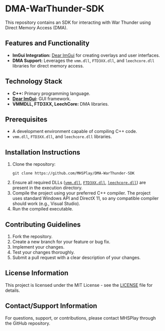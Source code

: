 # DMA-WarThunder-SDK

This repository contains an SDK for interacting with War Thunder using Direct Memory Access (DMA).

## Features and Functionality

*   **ImGui Integration:** [Dear ImGui](https://github.com/ocornut/imgui) for creating overlays and user interfaces.
*   **DMA Support:** Leverages the `vmm.dll`, `FTD3XX.dll`, and `leechcore.dll` libraries for direct memory access.

## Technology Stack

*   **C++:** Primary programming language.
*   **[Dear ImGui](https://github.com/ocornut/imgui):** GUI framework.
*   **VMMDLL, FTD3XX, LeechCore:** DMA libraries.

## Prerequisites

*   A development environment capable of compiling C++ code.
*   `vmm.dll`, `FTD3XX.dll`, and `leechcore.dll` libraries.

## Installation Instructions

1.  Clone the repository:
    ```
    git clone https://github.com/MHSPlay/DMA-WarThunder-SDK
    ```
2.  Ensure all required DLLs ([`vmm.dll`](https://github.com/ufrisk/MemProcFS), [`FTD3XX.dll`](https://ftdichip.com/drivers/d3xx-drivers/), [`leechcore.dll`](https://github.com/ufrisk/LeechCore)) are present in the execution directory.
3.  Compile the project using your preferred C++ compiler. The project uses standard Windows API and DirectX 11, so any compatible compiler should work (e.g., Visual Studio).
4.  Run the compiled executable.

## Contributing Guidelines

1.  Fork the repository.
2.  Create a new branch for your feature or bug fix.
3.  Implement your changes.
4.  Test your changes thoroughly.
5.  Submit a pull request with a clear description of your changes.

## License Information

This project is licensed under the MIT License - see the [LICENSE](LICENSE) file for details.

## Contact/Support Information

For questions, support, or contributions, please contact MHSPlay through the GitHub repository.
